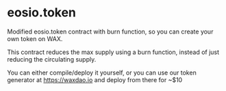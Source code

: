 # eosio.token
Modified eosio.token contract with burn function, so you can create your own token on WAX.

This contract reduces the max supply using a burn function, instead of just reducing the circulating supply.

You can either compile/deploy it yourself, or you can use our token generator at https://waxdao.io and deploy from there for ~$10
